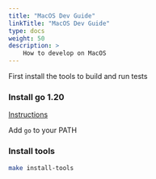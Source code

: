 ```yaml
---
title: "MacOS Dev Guide"
linkTitle: "MacOS Dev Guide"
type: docs
weight: 50
description: >
    How to develop on MacOS
---
```


First install the tools to build and run tests

### Install go 1.20

[Instructions](https://golang.org/doc/install)

Add `go` to your PATH

### Install tools

```sh
make install-tools
```
